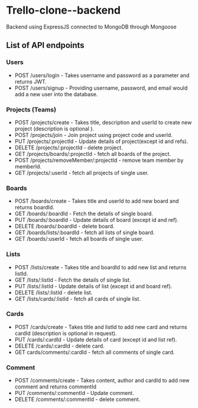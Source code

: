 # Trello-clone--backend

Backend using ExpressJS connected to MongoDB through Mongoose

## List of API endpoints

### Users

- POST /users/login - Takes username and password as a parameter and returns JWT.
- POST /users/signup - Providing username, password, and email would add a new user into the database.

### Projects (Teams)

- POST /projects/create - Takes title, description and userId to create new project (description is optional ).
- POST /projects/join - Join project using project code and userId.
- PUT /projects/:projectId - Update details of project(except id and refs).
- DELETE /projects/:projectId - delete project.
- GET /projects/boards/:projectId - fetch all boards of the project.
- POST /projects/removeMember/:projectId - remove team member by memberId.
- GET /projects/:userId - fetch all projects of single user.
  
### Boards

- POST /boards/create - Takes title and userId to add new board and returns boardId.
- GET /boards/:boardId - Fetch the details of single board.
- PUT /boards/:boardId - Update details of board (except id and ref).
- DELETE /boards/:boardId - delete board.
- GET /boards/lists/:boardId - fetch all lists of single board.
- GET /boards/:userId - fetch all boards of single user.

### Lists

- POST /lists/create - Takes title and boardId to add new list and returns listId.
- GET /lists/:listId - Fetch the details of single list.
- PUT /lists/:listId - Update details of list (except id and board ref).
- DELETE /lists/:listId - delete list.
- GET /lists/cards/:listId - fetch all cards of single list.

### Cards

- POST /cards/create - Takes title and listId to add new card and returns cardId (description is optional in request).
- PUT /cards/:cardId - Update details of card (except id and list ref).
- DELETE /cards/:cardId - delete card.
- GET cards/comments/:cardId - fetch all comments of single card.

### Comment

- POST /comments/create - Takes content, author and cardId to add new comment and returns commentId
- PUT /comments/:commentId - Update comment.
- DELETE /comments/:commentId - delete comment.
